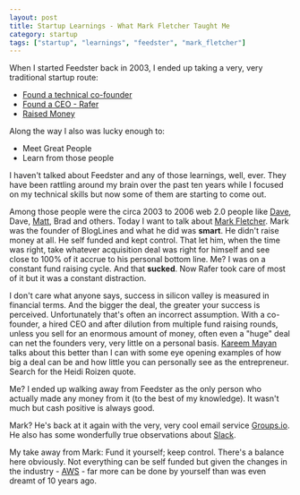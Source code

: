 ```yaml
---
layout: post
title: Startup Learnings - What Mark Fletcher Taught Me
category: startup
tags: ["startup", "learnings", "feedster", "mark_fletcher"]
---
```

When I started Feedster back in 2003, I ended up taking a very, very traditional startup route: 

* [Found a technical co-founder](https://fschiettecatte.wordpress.com)
* [Found a CEO - Rafer](http://www.venturevoice.com/2005/08/vv_show_11_scott_rafer_of_feed.html)
* [Raised Money](http://redeye.firstround.com/2006/03/le_magic.html)

Along the way I also was lucky enough to:

* Meet Great People
* Learn from those people

I haven't talked about Feedster and any of those learnings, well, ever.  They have been rattling around my brain over the past ten years while I focused on my technical skills but now some of them are starting to come out.

Among those people were the circa 2003 to 2006 web 2.0 people like [Dave](http://www.scripting.com/), Dave, [Matt](http://ma.tt), Brad and others.  Today I want to talk about [Mark Fletcher](http://www.wingedpig.com).  Mark was the founder of BlogLines and what he did was **smart**.  He didn't raise money at all.  He self funded and kept control.  That let him, when the time was right, take whatever acquisition deal was right for himself and see close to 100% of it accrue to his personal bottom line.  Me?  I was on a constant fund raising cycle.  And that **sucked**.  Now Rafer took care of most of it but it was a constant distraction. 

I don't care what anyone says, success in silicon valley is measured in financial terms.  And the bigger the deal, the greater your success is perceived.  Unfortunately that's often an incorrect assumption.  With a co-founder, a hired CEO and after dilution from multiple fund raising rounds, unless you sell for an enormous amount of money, often even a "huge" deal can net the founders very, very little on a personal basis. [Kareem Mayan](https://medium.com/@kareem.m/how-to-avoid-building-a-company-that-youll-hate-d1eb76eb9a9d#.90ggozsst) talks about this better than I can with some eye opening examples of how big a deal can be and how little you can personally see as the entrepreneur.  Search for the Heidi Roizen quote.

Me?  I ended up walking away from Feedster as the only person who actually made any money from it (to the best of my knowledge).  It wasn't much but cash positive is always good.

Mark?  He's back at it again with the very, very cool email service [Groups.io](https://groups.io).  He also has some wonderfully true observations about [Slack](https://wingedpig.com/2016/02/05/slack-is-wonderful-and-awesome-and-horrible-and-bad-a-rant/).

My take away from Mark: Fund it yourself; keep control.  There's a balance here obviously.  Not everything can be self funded but given the changes in the industry -  [AWS](http://aws.amazon.com) - far more can be done by yourself than was even dreamt of 10 years ago.  